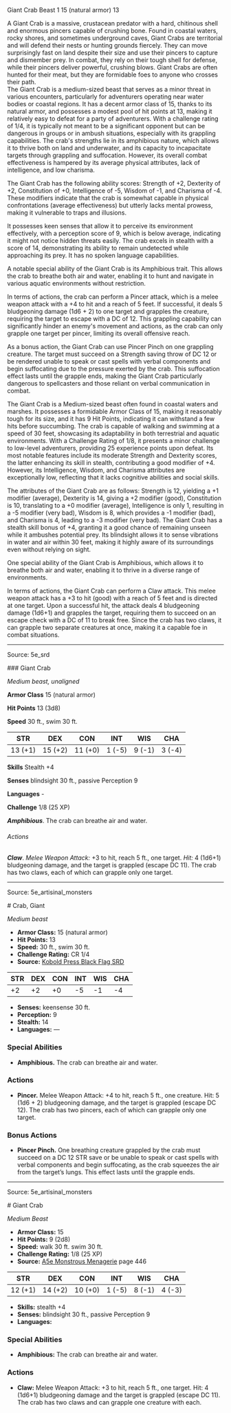 <MonsterName/>Giant Crab</MonsterName>
<CreatureType/>Beast</CreatureType>
<CR/>1</CR>
<AC/>15 (natural armor)</AC>
<HP/>13</HP>
<summary>A Giant Crab is a massive, crustacean predator with a hard, chitinous shell and enormous pincers capable of crushing bone. Found in coastal waters, rocky shores, and sometimes underground caves, Giant Crabs are territorial and will defend their nests or hunting grounds fiercely. They can move surprisingly fast on land despite their size and use their pincers to capture and dismember prey. In combat, they rely on their tough shell for defense, while their pincers deliver powerful, crushing blows. Giant Crabs are often hunted for their meat, but they are formidable foes to anyone who crosses their path.</summary>

<summary>The Giant Crab is a medium-sized beast that serves as a minor threat in various encounters, particularly for adventurers operating near water bodies or coastal regions. It has a decent armor class of 15, thanks to its natural armor, and possesses a modest pool of hit points at 13, making it relatively easy to defeat for a party of adventurers. With a challenge rating of 1/4, it is typically not meant to be a significant opponent but can be dangerous in groups or in ambush situations, especially with its grappling capabilities. The crab's strengths lie in its amphibious nature, which allows it to thrive both on land and underwater, and its capacity to incapacitate targets through grappling and suffocation. However, its overall combat effectiveness is hampered by its average physical attributes, lack of intelligence, and low charisma.</summary>

<detail>

The Giant Crab has the following ability scores: Strength of +2, Dexterity of +2, Constitution of +0, Intelligence of -5, Wisdom of -1, and Charisma of -4. These modifiers indicate that the crab is somewhat capable in physical confrontations (average effectiveness) but utterly lacks mental prowess, making it vulnerable to traps and illusions.

It possesses keen senses that allow it to perceive its environment effectively, with a perception score of 9, which is below average, indicating it might not notice hidden threats easily. The crab excels in stealth with a score of 14, demonstrating its ability to remain undetected while approaching its prey. It has no spoken language capabilities.

A notable special ability of the Giant Crab is its Amphibious trait. This allows the crab to breathe both air and water, enabling it to hunt and navigate in various aquatic environments without restriction.

In terms of actions, the crab can perform a Pincer attack, which is a melee weapon attack with a +4 to hit and a reach of 5 feet. If successful, it deals 5 bludgeoning damage (1d6 + 2) to one target and grapples the creature, requiring the target to escape with a DC of 12. This grappling capability can significantly hinder an enemy's movement and actions, as the crab can only grapple one target per pincer, limiting its overall offensive reach.

As a bonus action, the Giant Crab can use Pincer Pinch on one grappling creature. The target must succeed on a Strength saving throw of DC 12 or be rendered unable to speak or cast spells with verbal components and begin suffocating due to the pressure exerted by the crab. This suffocation effect lasts until the grapple ends, making the Giant Crab particularly dangerous to spellcasters and those reliant on verbal communication in combat.

The Giant Crab is a Medium-sized beast often found in coastal waters and marshes. It possesses a formidable Armor Class of 15, making it reasonably tough for its size, and it has 9 Hit Points, indicating it can withstand a few hits before succumbing. The crab is capable of walking and swimming at a speed of 30 feet, showcasing its adaptability in both terrestrial and aquatic environments. With a Challenge Rating of 1/8, it presents a minor challenge to low-level adventurers, providing 25 experience points upon defeat. Its most notable features include its moderate Strength and Dexterity scores, the latter enhancing its skill in stealth, contributing a good modifier of +4. However, its Intelligence, Wisdom, and Charisma attributes are exceptionally low, reflecting that it lacks cognitive abilities and social skills.

The attributes of the Giant Crab are as follows: Strength is 12, yielding a +1 modifier (average), Dexterity is 14, giving a +2 modifier (good), Constitution is 10, translating to a +0 modifier (average), Intelligence is only 1, resulting in a -5 modifier (very bad), Wisdom is 8, which provides a -1 modifier (bad), and Charisma is 4, leading to a -3 modifier (very bad). The Giant Crab has a stealth skill bonus of +4, granting it a good chance of remaining unseen while it ambushes potential prey. Its blindsight allows it to sense vibrations in water and air within 30 feet, making it highly aware of its surroundings even without relying on sight.

One special ability of the Giant Crab is Amphibious, which allows it to breathe both air and water, enabling it to thrive in a diverse range of environments.

In terms of actions, the Giant Crab can perform a Claw attack. This melee weapon attack has a +3 to hit (good) with a reach of 5 feet and is directed at one target. Upon a successful hit, the attack deals 4 bludgeoning damage (1d6+1) and grapples the target, requiring them to succeed on an escape check with a DC of 11 to break free. Since the crab has two claws, it can grapple two separate creatures at once, making it a capable foe in combat situations.</detail>



---

Source: 5e_srd

<statblock>
### Giant Crab

*Medium beast, unaligned*

**Armor Class** 15 (natural armor)

**Hit Points** 13 (3d8)

**Speed** 30 ft., swim 30 ft.

| STR     | DEX     | CON     | INT    | WIS    | CHA    |
|---------|---------|---------|--------|--------|--------|
| 13 (+1) | 15 (+2) | 11 (+0) | 1 (-5) | 9 (-1) | 3 (-4) |

**Skills** Stealth +4

**Senses** blindsight 30 ft., passive Perception 9

**Languages** -

**Challenge** 1/8 (25 XP)

***Amphibious***. The crab can breathe air and water.

###### Actions

***Claw***. *Melee Weapon Attack:* +3 to hit, reach 5 ft., one target. *Hit:* 4 (1d6+1) bludgeoning damage, and the target is grappled (escape DC 11). The crab has two claws, each of which can grapple only one target.</statblock>




---

Source: 5e_artisinal_monsters

<statblock>
# Crab, Giant

*Medium beast*

- **Armor Class:** 15 (natural armor)
- **Hit Points:** 13
- **Speed:** 30 ft., swim 30 ft.
- **Challenge Rating:** CR 1/4
- **Source:** [Kobold Press Black Flag SRD](https://koboldpress.com/black-flag-roleplaying/)

| STR | DEX | CON | INT | WIS | CHA |
| --- | --- | --- | --- | --- | --- |
| +2 | +2 | +0 | -5 | -1 | -4 |

- **Senses:** keensense 30 ft.
- **Perception:** 9
- **Stealth:** 14
- **Languages:** —

### Special Abilities

- **Amphibious.** The crab can breathe air and water.

### Actions

- **Pincer.** Melee Weapon Attack: +4 to hit, reach 5 ft., one creature. Hit: 5 (1d6 + 2) bludgeoning damage, and the target is grappled (escape DC 12). The crab has two pincers, each of which can grapple only one target.

### Bonus Actions

- **Pincer Pinch.** One breathing creature grappled by the crab must succeed on a DC 12 STR save or be unable to speak or cast spells with verbal components and begin suffocating, as the crab squeezes the air from the target’s lungs. This effect lasts until the grapple ends.

</statblock>




---

Source: 5e_artisinal_monsters

<statblock>
# Giant Crab

*Medium* *Beast*

- **Armor Class:** 15
- **Hit Points:** 9 (2d8)
- **Speed:** walk 30 ft. swim 30 ft.
- **Challenge Rating:** 1/8 (25 XP)
- **Source:** [A5e Monstrous Menagerie](https://enpublishingrpg.com/products/level-up-monstrous-menagerie-a5e) page 446

| STR | DEX | CON | INT | WIS | CHA |
| --- | --- | --- | --- | --- | --- |
| 12 (+1) | 14 (+2) | 10 (+0) | 1 (-5) | 8 (-1) | 4 (-3) |

- **Skills:** stealth +4
- **Senses:** blindsight 30 ft., passive Perception 9
- **Languages:** 

### Special Abilities

- **Amphibious:** The crab can breathe air and water.

### Actions

- **Claw:** Melee Weapon Attack: +3 to hit, reach 5 ft., one target. Hit: 4 (1d6+1) bludgeoning damage and the target is grappled (escape DC 11). The crab has two claws and can grapple one creature with each.


</statblock>


